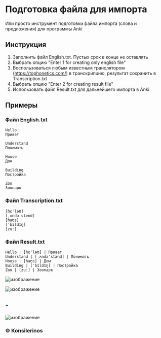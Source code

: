 # Подготовка файла для импорта

Или просто инструмент подготовки файла импорта (слова и предложения) для программы Anki

## Инструкция

1. Заполнить файл English.txt. Пустых срок в конце не оставлять
2. Выбрать опцию "Enter 1 for creating only english file"
3. Воспользоваться любым известным транслятором (https://tophonetics.com/) в транскрипцию, результат сохранить в Transcription.txt
4. Выбрать опцию "Enter 2 for creating result file"
5. Использовать файл Result.txt для дальнейшего импорта в Anki

## Примеры

### Файл English.txt
```
Hello
Привет

Understand
Понимать

House
Дом

Building
Постройка

Zoo
Зоопарк
```

### Файл Transcription.txt
```
[hɛˈləʊ]
[ˌʌndəˈstænd]
[haʊs]
[ˈbɪldɪŋ]
[zuː]
```

### Файл Result.txt
```
Hello | [hɛˈləʊ] | Привет
Understand | [ˌʌndəˈstænd] | Понимать
House | [haʊs] | Дом
Building | [ˈbɪldɪŋ] | Постройка
Zoo | [zuː] | Зоопарк
```

![изображение](https://user-images.githubusercontent.com/78896451/134548623-564d431b-d967-4e50-b133-934c868e7449.png)

![изображение](https://user-images.githubusercontent.com/78896451/134548650-7918fa2c-eb07-43a8-9020-e6b7abedc90c.png)

## -

![изображение](https://user-images.githubusercontent.com/78896451/136548310-bb4d3d47-a485-4e7f-9bc4-733f2124f322.png)

### ©️ Konsilerinos
